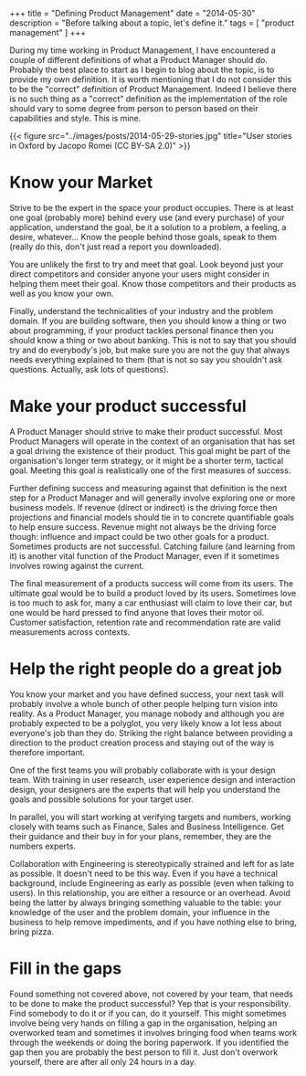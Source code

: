+++
title = "Defining Product Management"
date = "2014-05-30"
description = "Before talking about a topic, let's define it."
tags = [
    "product management"
]
+++

During my time working in Product Management, I have encountered a couple of different definitions of what a Product Manager should do. Probably the best place to start as I begin to blog about the topic, is to provide my own definition. It is worth mentioning that I do not consider this to be the "correct" definition of Product Management. Indeed I believe there is no such thing as a "correct" definition as the implementation of the role should vary to some degree from person to person based on their capabilities and style. This is mine.

{{< figure src="../images/posts/2014-05-29-stories.jpg" title="User stories in Oxford by Jacopo Romei (CC BY-SA 2.0)" >}}


# Know your Market
Strive to be the expert in the space your product occupies. There is at least one goal (probably more) behind every use (and every purchase) of your application, understand the goal, be it a solution to a problem, a feeling, a desire, whatever... Know the people behind those goals, speak to them (really do this, don't just read a report you downloaded).

You are unlikely the first to try and meet that goal. Look beyond just your direct competitors and consider anyone your users might consider in helping them meet their goal. Know those competitors and their products as well as you know your own.

Finally, understand the technicalities of your industry and the problem domain. If you are building software, then you should know a thing or two about programming, if your product tackles personal finance then you should know a thing or two about banking. This is not to say that you should try and do everybody's job, but make sure you are not the guy that always needs everything explained to them (that is not so say you shouldn't ask questions. Actually, ask lots of questions).

# Make your product successful
A Product Manager should strive to make their product successful. Most Product Managers will operate in the context of an organisation that has set a goal driving the existence of their product. This goal might be part of the organisation's longer term strategy, or it might be a shorter term, tactical goal. Meeting this goal is realistically one of the first measures of success. 

Further defining success and measuring against that definition is the next step for a Product Manager and will generally involve exploring one or more business models. If revenue (direct or indirect) is the driving force then projections and financial models should tie in to concrete quantifiable goals to help ensure success. Revenue might not always be the driving force though: influence and impact could be two other goals for a product. Sometimes products are not successful. Catching failure (and learning from it) is another vital function of the Product Manager, even if it sometimes involves rowing against the current.

The final measurement of a products success will come from its users. The ultimate goal would be to build a product loved by its users. Sometimes love is too much to ask for, many a car enthusiast will claim to love their car, but one would be hard pressed to find anyone that loves their motor oil. Customer satisfaction, retention rate and recommendation rate are valid measurements across contexts.

# Help the right people do a great job
You know your market and you have defined success, your next task will probably involve a whole bunch of other people helping turn vision into reality. As a Product Manager, you manage nobody and although you are probably expected to be a polyglot, you very likely know a lot less about everyone's job than they do. Striking the right balance between providing a direction to the product creation process and staying out of the way is therefore important.

One of the first teams you will probably collaborate with is your design team. With training in user research, user experience design and interaction design, your designers are the experts that will help you understand the goals and possible solutions for your target user.

In parallel, you will start working at verifying targets and numbers, working closely with teams such as Finance, Sales and Business Intelligence. Get their guidance and their buy in for your plans, remember, they are the numbers experts.

Collaboration with Engineering is stereotypically strained and left for as late as possible. It doesn't need to be this way. Even if you have a technical background, include Engineering as early as possible (even when talking to users). In this relationship, you are either a resource or an overhead. Avoid being the latter by always bringing something valuable to the table: your knowledge of the user and the problem domain, your influence in the business to help remove impediments, and if you have nothing else to bring, bring pizza.

# Fill in the gaps
Found something not covered above, not covered by your team, that needs to be done to make the product successful? Yep that is your responsibility. Find somebody to do it or if you can, do it yourself. This might sometimes involve being very hands on filling a gap in the organisation, helping an overworked team and sometimes it involves bringing food when teams work through the weekends or doing the boring paperwork. If you identified the gap then you are probably the best person to fill it. Just don't overwork yourself, there are after all only 24 hours in a day.